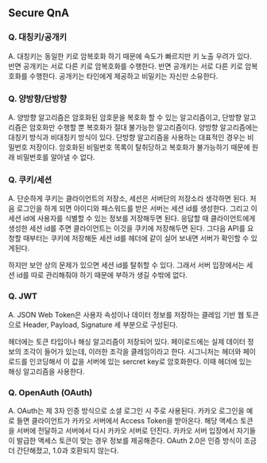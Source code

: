 ## Secure QnA

### Q. 대칭키/공개키
A. 대칭키는 동일한 키로 암복호화 하기 때문에 속도가 빠르지만 키 노출 우려가 있다. 반면 공개키는 서로 다른 키로 암복호화를 수행한다. 반면 공개키는 서로 다른 키로 암복호화를 수행한다. 공개키는 타인에게 제공하고 비밀키는 자신만 소유한다.

### Q. 양방향/단방향
A. 양방향 알고리즘은 암호화된 암호문을 복호화 할 수 있는 알고리즘이고, 단방향 알고리즘은 암호화만 수행할 뿐 복호화가 절대 불가능한 알고리즘이다. 양방향 알고리즘에는 대칭키 방식과 비대칭키 방식이 있다. 단방향 알고리즘을 사용하는 대표적인 경우는 비밀번호 저장이다. 암호화된 비밀번호 목록이 탈취당하고 복호화가 불가능하기 때문에 원래 비밀번호를 알아낼 수 없다.

### Q. 쿠키/세션
A. 단순하게 쿠키는 클라이언트의 저장소, 세션은 서버단의 저장소라 생각하면 된다. 처음 로그인을 하게 되면 아이디와 패스워드를 받은 서버는 세션 id를 생성한다. 그리고 이 세션 id에 사용자를 식별할 수 있는 정보를 저장해두면 된다. 응답할 때 클라이언트에게 생성한 세션 id를 주면 클라이언트는 이것을 쿠키에 저장해두면 된다. 그다음 API를 요청할 때부터는 쿠키에 저장해둔 세션 id를 헤더에 같이 실어 보내면 서버가 확인할 수 있게된다.

하지만 보안 상의 문제가 있으면 세션 id를 탈취할 수 있다. 그래서 서버 입장에서는 세션 id를 따로 관리해줘야 하기 때문에 부하가 생길 수밖에 없다.

### Q. JWT
A. JSON Web Token은 사용자 속성이나 데이터 정보를 저장하는 클레임 기반 웹 토큰으로 Header, Payload, Signature 세 부분으로 구성된다.

헤더에는 토큰 타입이나 해싱 알고리즘이 저장되어 있다. 페이로드에는 실제 데이터 정보의 조각이 들어가 있는데, 이러한 조각을 클레임이라고 한다. 시그니처는 헤더와 페이로드를 인코딩해서 이 값을 서버에 있는 sercret key로 암호화한다. 이때 헤더에 있는 해싱 알고리즘을 사용한다.

### Q. OpenAuth (OAuth)
A. OAuth는 제 3자 인증 방식으로 소셜 로그인 시 주로 사용된다. 카카오 로그인을 예로 들면 클라이언트가 카카오 서버에서 Access Token을 받아온다. 해당 액세스 토큰을 서버에 전달하고 서버에서 다시 카카오 서버로 던진다. 카카오 서버 입장에서 자기들이 발급한 액세스 토큰이 맞는 경우 정보를 제공해준다. OAuth 2.0은 인증 방식이 조금 더 간단해졌고, 1.0과 호환되지 않는다.
